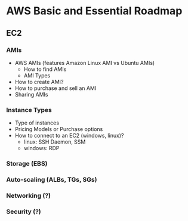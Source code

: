 # AWS Basic and Essential Roadmap

## EC2
### AMIs
- AWS AMIs (features Amazon Linux AMI vs Ubuntu AMIs)
    - How to find AMIs
    - AMI Types
- How to create AMI?
- How to purchase and sell an AMI
- Sharing AMIs
### Instance Types
- Type of instances
- Pricing Models or Purchase options
- How to connect to an EC2 (windows, linux)?
    - linux: SSH Daemon, SSM
    - windows: RDP
### Storage (EBS)
### Auto-scaling (ALBs, TGs, SGs)
### Networking (?)
### Security (?)
